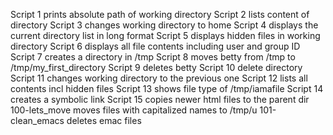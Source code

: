 Script 1 prints absolute path of working directory
Script 2 lists content of directory
Script 3 changes working directory to home
Script 4 displays the current directory list in long format
Script 5 displays hidden files in working directory
Script 6 displays all file contents including user and group ID
Script 7 creates a directory in /tmp
Script 8 moves betty from /tmp to /tmp/my_first_directory
Script 9 deletes betty
Script 10 delete directory
Script 11 changes working directory to the previous one
Script 12 lists all contents incl hidden files
Script 13 shows file type of /tmp/iamafile
Script 14 creates a symbolic link
Script 15 copies newer html files to the parent dir
100-lets_move moves files with capitalized names to /tmp/u
101-clean_emacs deletes emac files
